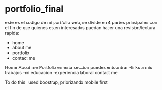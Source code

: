 # portfolio_final

este es el codigo de mi portfolio web, se divide en 4 partes principales con el fin de que quienes esten interesados puedan hacer una revision/lectura rapida:
- home
- about me
- portfolio
- contact me

Home
About me
Portfolio
  en esta seccion puedes entcontrar 
  -links a mis trabajos
  -mi educacion
  -experiencia laboral
contact me

To do this I used boostrap, priorizando mobile first 

